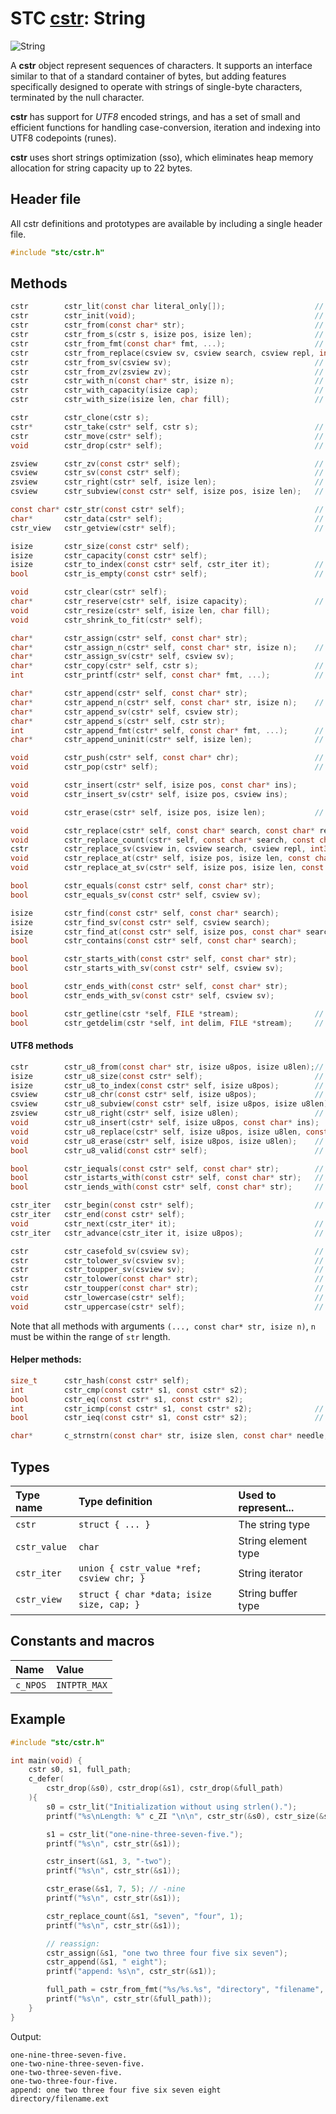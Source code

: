 # STC [cstr](../include/stc/cstr.h): String
![String](pics/string.jpg)

A **cstr** object represent sequences of characters. It supports an interface similar
to that of a standard container of bytes, but adding features specifically designed to
operate with strings of single-byte characters, terminated by the null character.

**cstr** has support for *UTF8* encoded strings, and has a set of small and
efficient functions for handling case-conversion, iteration and indexing into UTF8
codepoints (runes).

**cstr** uses short strings optimization (sso), which eliminates heap memory allocation
for string capacity up to 22 bytes.

## Header file

All cstr definitions and prototypes are available by including a single header file.

```c
#include "stc/cstr.h"
```

## Methods
```c
cstr        cstr_lit(const char literal_only[]);                    // cstr from literal; no strlen() call.
cstr        cstr_init(void);                                        // make an empty string
cstr        cstr_from(const char* str);                             // construct from a zero-terminated c-string.
cstr        cstr_from_s(cstr s, isize pos, isize len);              // construct a substring
cstr        cstr_from_fmt(const char* fmt, ...);                    // printf() formatting
cstr        cstr_from_replace(csview sv, csview search, csview repl, int32_t count);
cstr        cstr_from_sv(csview sv);                                // construct from a string view
cstr        cstr_from_zv(zsview zv);                                // construct from a zero-terminated zsview
cstr        cstr_with_n(const char* str, isize n);                  // construct from first n bytes of str
cstr        cstr_with_capacity(isize cap);                          // make empty string with pre-allocated capacity.
cstr        cstr_with_size(isize len, char fill);                   // make string with fill characters

cstr        cstr_clone(cstr s);
cstr*       cstr_take(cstr* self, cstr s);                          // take ownership of s, i.e. don't drop s.
cstr        cstr_move(cstr* self);                                  // move string to caller, leave self empty
void        cstr_drop(cstr* self);                                  // destructor

zsview      cstr_zv(const cstr* self);                              // to zero-terminated string view
csview      cstr_sv(const cstr* self);                              // to csview string view
zsview      cstr_right(cstr* self, isize len);                      // zsview subview of the trailing len bytes
csview      cstr_subview(const cstr* self, isize pos, isize len);   // csview subview from pos and length len

const char* cstr_str(const cstr* self);                             // to const char*
char*       cstr_data(cstr* self);                                  // to mutable char*
cstr_view   cstr_getview(cstr* self);                               // to mutable buffer struct (with capacity)

isize       cstr_size(const cstr* self);
isize       cstr_capacity(const cstr* self);
isize       cstr_to_index(const cstr* self, cstr_iter it);          // get byte position at iter.
bool        cstr_is_empty(const cstr* self);                        // test from empty string

void        cstr_clear(cstr* self);
char*       cstr_reserve(cstr* self, isize capacity);               // return pointer to buffer
void        cstr_resize(cstr* self, isize len, char fill);
void        cstr_shrink_to_fit(cstr* self);

char*       cstr_assign(cstr* self, const char* str);
char*       cstr_assign_n(cstr* self, const char* str, isize n);    // assign n first bytes of str
char*       cstr_assign_sv(cstr* self, csview sv);
char*       cstr_copy(cstr* self, cstr s);                          // assign a clone of s
int         cstr_printf(cstr* self, const char* fmt, ...);          // source and target must not overlap.

char*       cstr_append(cstr* self, const char* str);
char*       cstr_append_n(cstr* self, const char* str, isize n);    // append n first bytes of str
char*       cstr_append_sv(cstr* self, csview str);
char*       cstr_append_s(cstr* self, cstr str);
int         cstr_append_fmt(cstr* self, const char* fmt, ...);      // printf() formatting
char*       cstr_append_uninit(cstr* self, isize len);              // return ptr to start of uninited data

void        cstr_push(cstr* self, const char* chr);                 // append one utf8 char
void        cstr_pop(cstr* self);                                   // pop one utf8 char

void        cstr_insert(cstr* self, isize pos, const char* ins);
void        cstr_insert_sv(cstr* self, isize pos, csview ins);

void        cstr_erase(cstr* self, isize pos, isize len);           // erase len bytes from pos

void        cstr_replace(cstr* self, const char* search, const char* repl);
void        cstr_replace_count(cstr* self, const char* search, const char* repl, int32_t count); // replace count instances
cstr        cstr_replace_sv(csview in, csview search, csview repl, int32_t count);
void        cstr_replace_at(cstr* self, isize pos, isize len, const char* repl); // replace at a pos
void        cstr_replace_at_sv(cstr* self, isize pos, isize len, const csview repl);

bool        cstr_equals(const cstr* self, const char* str);
bool        cstr_equals_sv(const cstr* self, csview sv);

isize       cstr_find(const cstr* self, const char* search);
isize       cstr_find_sv(const cstr* self, csview search);
isize       cstr_find_at(const cstr* self, isize pos, const char* search); // search from pos
bool        cstr_contains(const cstr* self, const char* search);

bool        cstr_starts_with(const cstr* self, const char* str);
bool        cstr_starts_with_sv(const cstr* self, csview sv);

bool        cstr_ends_with(const cstr* self, const char* str);
bool        cstr_ends_with_sv(const cstr* self, csview sv);

bool        cstr_getline(cstr *self, FILE *stream);                 // cstr_getdelim(self, '\n', stream)
bool        cstr_getdelim(cstr *self, int delim, FILE *stream);     // does not append delim to result
```

#### UTF8 methods
```c
cstr        cstr_u8_from(const char* str, isize u8pos, isize u8len);// make cstr from an utf8 substring
isize       cstr_u8_size(const cstr* self);                         // number of utf8 runes
isize       cstr_u8_to_index(const cstr* self, isize u8pos);        // get byte index at rune position
csview      cstr_u8_chr(const cstr* self, isize u8pos);             // get rune at rune position
csview      cstr_u8_subview(const cstr* self, isize u8pos, isize u8len);
zsview      cstr_u8_right(cstr* self, isize u8len);                 // subview of the trailing len runes
void        cstr_u8_insert(cstr* self, isize u8pos, const char* ins);
void        cstr_u8_replace(cstr* self, isize u8pos, isize u8len, const char* repl);
void        cstr_u8_erase(cstr* self, isize u8pos, isize u8len);    // erase u8len runes from u8pos
bool        cstr_u8_valid(const cstr* self);                        // verify that str is valid utf8

bool        cstr_iequals(const cstr* self, const char* str);        // utf8 case-insensitive comparison
bool        cstr_istarts_with(const cstr* self, const char* str);   // utf8 case-insensitive
bool        cstr_iends_with(const cstr* self, const char* str);     // utf8 case-insensitive

cstr_iter   cstr_begin(const cstr* self);                           // iterate utf8 codepoints (runes)
cstr_iter   cstr_end(const cstr* self);
void        cstr_next(cstr_iter* it);                               // next rune
cstr_iter   cstr_advance(cstr_iter it, isize u8pos);                // advance +/- runes

cstr        cstr_casefold_sv(csview sv);                            // returns new casefolded utf8 cstr
cstr        cstr_tolower_sv(csview sv);                             // returns new lowercase utf8 cstr
cstr        cstr_toupper_sv(csview sv);                             // returns new uppercase utf8 cstr
cstr        cstr_tolower(const char* str);                          // returns new lowercase utf8 cstr
cstr        cstr_toupper(const char* str);                          // returns new uppercase utf8 cstr
void        cstr_lowercase(cstr* self);                             // transform cstr to lowercase utf8
void        cstr_uppercase(cstr* self);                             // transform cstr to uppercase utf8
```

Note that all methods with arguments `(..., const char* str, isize n)`, `n` must be within the range of `str` length.

#### Helper methods:
```c
size_t      cstr_hash(const cstr* self);
int         cstr_cmp(const cstr* s1, const cstr* s2);
bool        cstr_eq(const cstr* s1, const cstr* s2);
int         cstr_icmp(const cstr* s1, const cstr* s2);              // utf8 case-insensitive comparison
bool        cstr_ieq(const cstr* s1, const cstr* s2);               // utf8 case-insensitive comparison

char*       c_strnstrn(const char* str, isize slen, const char* needle, isize nlen);
```

## Types

| Type name       | Type definition                              | Used to represent... |
|:----------------|:---------------------------------------------|:---------------------|
| `cstr`          | `struct { ... }`                             | The string type      |
| `cstr_value`    | `char`                                       | String element type  |
| `cstr_iter`     | `union { cstr_value *ref; csview chr; }`     | String iterator      |
| `cstr_view`      | `struct { char *data; isize size, cap; }` | String buffer type   |

## Constants and macros

| Name              | Value             |
|:------------------|:------------------|
|  `c_NPOS`         | `INTPTR_MAX`      |

## Example
```c
#include "stc/cstr.h"

int main(void) {
    cstr s0, s1, full_path;
    c_defer(
        cstr_drop(&s0), cstr_drop(&s1), cstr_drop(&full_path)
    ){
        s0 = cstr_lit("Initialization without using strlen().");
        printf("%s\nLength: %" c_ZI "\n\n", cstr_str(&s0), cstr_size(&s0));

        s1 = cstr_lit("one-nine-three-seven-five.");
        printf("%s\n", cstr_str(&s1));

        cstr_insert(&s1, 3, "-two");
        printf("%s\n", cstr_str(&s1));

        cstr_erase(&s1, 7, 5); // -nine
        printf("%s\n", cstr_str(&s1));

        cstr_replace_count(&s1, "seven", "four", 1);
        printf("%s\n", cstr_str(&s1));

        // reassign:
        cstr_assign(&s1, "one two three four five six seven");
        cstr_append(&s1, " eight");
        printf("append: %s\n", cstr_str(&s1));

        full_path = cstr_from_fmt("%s/%s.%s", "directory", "filename", "ext");
        printf("%s\n", cstr_str(&full_path));
    }
}
```
Output:
```
one-nine-three-seven-five.
one-two-nine-three-seven-five.
one-two-three-seven-five.
one-two-three-four-five.
append: one two three four five six seven eight
directory/filename.ext
```
